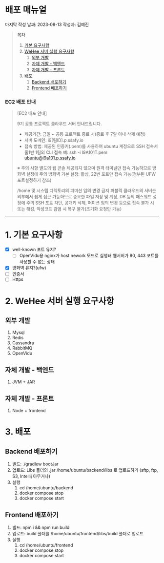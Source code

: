 # 배포 매뉴얼

마지막 작성 날짜: 2023-08-13
작성자: 김예진

> **목차**
>
> 1. [기본 요구사항](#1-기본-요구사항)
> 2. [WeHee 서버 실행 요구사항](#2-wehee-서버-실행-요구사항)
>    1. [외부 개발](#외부-개발)
>    2. [자체 개발 - 백엔드](#자체-개발---백엔드)
>    3. [자체  개발 - 프론트](#자체-개발---프론트)
> 3. [배포](#3-배포)
>    1. [Backend 배포하기](#backend-배포하기)
>    2. [Frontend 배포하기](#frontend-배포하기)

### EC2 배포 안내

> [EC2 배포 안내]
>
> 9기 공통 프로젝트 클라우드 서버 안내드립니다.
>
> - 제공기간: 금일 ~ 공통 프로젝트 종료 시(종료 후 7일 이내 삭제 예정)
> - 서버 도메인: i9[팀ID].p.ssafy.io
> - 접속 방법: 제공된 인증키(.pem)를 사용하여 ubuntu 계정으로 SSH 접속서울1반 1팀의 CLI 접속 예: ssh -i I9A101T.pem [ubuntu@i9a101.p.ssafy.io](mailto:ubuntu@i9a101.p.ssafy.io)
>
> ※ 주의 사항 별도의 웹 콘솔 제공되지 않으며 원격 터미널만 접속 가능하므로 방화벽 설정에 주의 방화벽 기본 설정: 활성, 22번 포트만 접속 가능(첨부된 UFW 포트설정하기 참조)
>
> /home 및 시스템 디렉토리의 퍼미션 임의 변경 금지 퍼블릭 클라우드의 서버는 외부에서 쉽게 접근 가능하므로 중요한 파일 저장 및 계정, DB 등의 패스워드 설정에 주의 SSH 포트 차단, 공개키 삭제, 퍼미션 임의 변경 등으로 접속 불가 시 또는 해킹, 악성코드 감염 시 복구 불가(초기화 요청만 가능)

---

# 1. 기본 요구사항

- [x] well-known 포트 유지?
  - [ ] OpenVidu용 nginx가 host nework 모드로 실행돼 웹서버가 80, 443 포트를 사용할 수 없는 상태
- [x] 방화벽 유지?(ufw)
- [ ] 인증서
- [ ] Https

# 2. WeHee 서버 실행 요구사항

## 외부 개발

1. Mysql
2. Redis
3. Cassandra
4. RabbitMQ
5. OpenVidu

## 자체 개발 - 백엔드

1. JVM + JAR

## 자체 개발 - 프론트

1. Node + frontend

# 3. 배포

## Backend 배포하기

1. 빌드: ./gradlew bootJar
2. 업로드: Libs 폴더의 .jar /home/ubuntu/backend/libs 로 업로드하기 (sftp, ftp, S3, Intellij 아무거나)
3. 실행
   1. cd /home/ubuntu/backend
   2. docker compose stop
   3. docker compose start

## Frontend 배포하기

1. 빌드: npm i && npm run build
2. 업로드: build 폴더를 /home/ubuntu/frontend/libs/build 폴더로 업로드
3. 실행
   1. cd /home/ubuntu/frontend
   2. docker compose stop
   3. docker compose start
